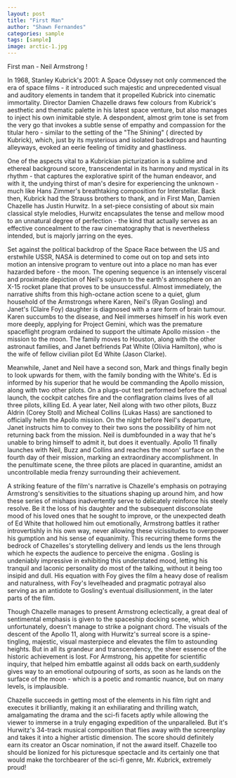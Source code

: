 ```yaml
---
layout: post
title: "First Man"
author: "Shawn Fernandes"
categories: sample
tags: [sample]
image: arctic-1.jpg
---
```




First man - Neil Armstrong ! 

In 1968, Stanley Kubrick's 2001: A Space Odyssey not only commenced the era of space films - it introduced such majestic and unprecedented visual and auditory elements in tandem that it propelled Kubrick into cinematic immortality. Director Damien Chazelle draws few colours from Kubrick's aesthetic and thematic palette in his latest space venture, but also manages to inject his own inimitable style.  A despondent, almost grim tone is set from the very go that invokes a subtle sense of empathy and compassion for the titular hero - similar to the setting of the  "The Shining" ( directed by Kubrick), which, just by its mysterious and isolated backdrops and haunting alleyways, evoked an eerie feeling of timidity and ghastliness. 

One of the aspects vital to a Kubrickian picturization is a sublime and ethereal background score, transcendental in its harmony and mystical in its rhythm - that captures the explorative spirit of the human endeavor, and with it, the undying thirst of man's desire for experiencing the unknown - much like Hans Zimmer's breathtaking composition for Interstellar. Back then, Kubrick had the Strauss brothers to thank, and in First Man, Damien Chazelle has Justin Hurwitz. In a set-piece consisting of about six main classical style melodies, Hurwitz encapsulates the tense and mellow mood to an unnatural degree of perfection - the kind that actually serves as an effective concealment to the raw cinematography that is nevertheless intended, but is majorly jarring on the eyes. 

Set against the political backdrop of the Space Race between the US and erstwhile USSR, NASA is determined to come out on top and sets into motion an intensive program to venture out into a place no man has ever hazarded before - the moon. The opening sequence is an intensely visceral and proximate depiction of Neil's sojourn to the earth's atmosphere on an X-15 rocket plane that proves to be unsuccessful. Almost immediately, the narrative shifts from this high-octane action scene to a quiet, glum household of the Armstrongs where Karen, Neil's (Ryan Gosling) and Janet's (Claire Foy) daughter is diagnosed with a rare form of brain tumour. Karen succumbs to the disease, and Neil immerses himself in his work even more deeply, applying for Project Gemini, which was the premature spaceflight program ordained to support the ultimate Apollo mission - the mission to the moon. The family moves to Houston, along with the other astronaut families, and Janet befriends Pat White (Olivia Hamilton), who is the wife of fellow civilian pilot Ed White (Jason Clarke). 

Meanwhile, Janet and Neil have a second son, Mark and things finally begin to look upwards for them, with the family bonding with the White's. Ed is informed by his superior that he would be commanding the Apollo mission, along with two other pilots. On a plugs-out test performed before the actual launch, the cockpit catches fire and the conflagration claims lives of all three pilots, killing Ed. A year later, Neil along with two other pilots, Buzz Aldrin (Corey Stoll) and Micheal Collins (Lukas Hass) are sanctioned to officially helm the Apollo mission. On the night before Neil's departure, Janet instructs him to convey to their two sons the possibility of him not returning back from the mission. Neil is dumbfounded in a way that he's unable to bring himself to admit it, but does it eventually. Apollo 11 finally launches with Neil, Buzz and Collins and reaches the moon' surface on the fourth day of their mission, marking an extraordinary accomplishment. In the penultimate scene, the three pilots are placed in quarantine, amidst an uncontrollable media frenzy surrounding their achievement.

A striking feature of the film's narrative is Chazelle's emphasis on potraying Armstrong's sensitivities to the situations shaping up around him, and how these series of mishaps inadvertently serve to delicately reinforce his steely resolve. Be it the loss of his daughter and the subsequent disconsolate mood of his loved ones that he sought to improve, or the unexpected death of Ed White that  hollowed him out emotionally, Armstrong battles it rather introvertishly in his own way, never allowing these vicissitudes to overpower his gumption and his sense of equanimity.  This recurring theme forms the bedrock of Chazelles's storytelling delivery and lends us the lens through which he expects the audience to perceive the enigma . Gosling is undeniably impressive in exhibiting this understated mood, letting his tranquil and laconic personality do most of the talking, without it being too insipid and dull. His equation with Foy gives the film a heavy dose of realism and naturalness, with Foy's levelheaded and pragmatic potrayal also serving as an antidote to Gosling's eventual disillusionment, in the later parts of the film.

Though Chazelle manages to present Armstrong eclectically, a great deal of sentimental emphasis is given to the spaceship docking scene, which unfortunately, doesn't manage to strike a poignant chord. The visuals of the descent of the Apollo 11, along with Hurwitz's surreal score is a spine-tingling, majestic, visual masterpiece and elevates the film to astounding heights. But in all its grandeur and transcendency, the sheer essence of the historic achievement is lost. For Armstrong, his appetite for scientific inquiry, that helped him embattle against all odds back on earth,suddenly gives way to an emotional outpouring of sorts, as soon as he lands on the surface of the moon - which is a poetic and romantic nuance, but on many levels, is implausible. 

Chazelle succeeds in getting most of the elements in his film right and executes it brilliantly, making it an exhiliarating and thrilling watch, amalgamating the drama and the sci-fi facets aptly while allowing the viewer to immerse in a truly engaging expedition of the unparalleled. But it's Hurwitz's 34-track musical composition that flies away with the screenplay and takes it into a higher artistic dimension. The score should definitely earn its creator an Oscar nomination, if not the award itself. Chazelle too should be lionized for his picturesque spectacle and its certainly one that would make the torchbearer of the sci-fi genre, Mr. Kubrick, extremely proud!














 
